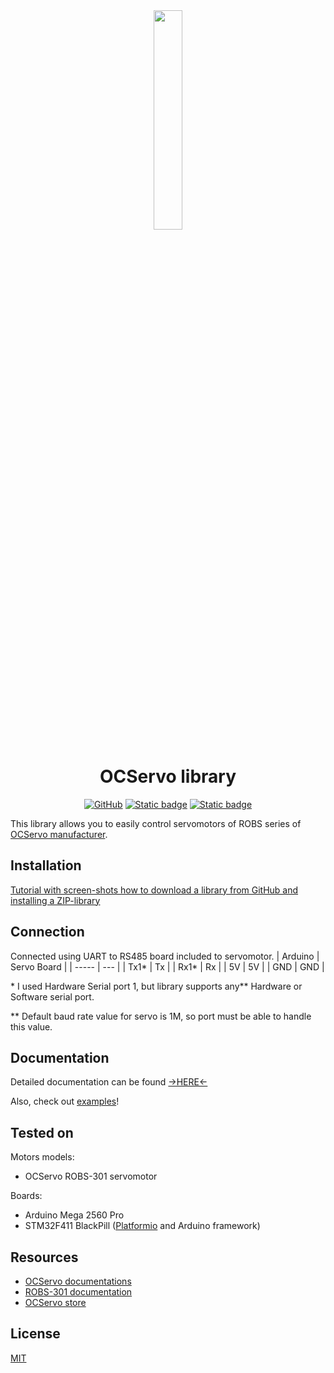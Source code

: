 <div align="center"><img src="https://github.com/user-attachments/assets/248c6454-db9d-4bf9-bb11-11bb3f793a35" width="30%"></div>

<h1 align="center">OCServo library</h1>

<div align="center">

<a href="/LICENSE">![GitHub](https://img.shields.io/github/license/JarikDem-Bot/OCServo)</a>
<a href="https://github.com/JarikDem-Bot/OCServo">![Static badge](https://img.shields.io/badge/OCServo-green)</a>
<a href="https://www.arduino.cc/">![Static badge](https://img.shields.io/badge/Arduino-blue)</a>

</div>

This library allows you to easily control servomotors of ROBS series of [OCServo manufacturer](https://en.ocservo.com/). 

## Installation

[Tutorial with screen-shots how to download a library from GitHub and installing a ZIP-library](https://forum.arduino.cc/t/tutorial-with-screen-shots-how-to-download-a-library-from-github-and-installing-a-zip-library/994122/1)

## Connection

Connected using UART to RS485 board included to servomotor.
| Arduino | Servo Board |
| ----- | --- |
| Tx1*  | Tx  |
| Rx1*  | Rx  |
| 5V    | 5V  |
| GND   | GND |

\* I used Hardware Serial port 1, but library supports any** Hardware or Software serial port.

\** Default baud rate value for servo is 1M, so port must be able to handle this value.

## Documentation
Detailed documentation can be found [->HERE<-](/docs/readme.md)

Also, check out [examples](/examples)!

## Tested on

Motors models:
- OCServo ROBS-301 servomotor

Boards:
- Arduino Mega 2560 Pro
- STM32F411 BlackPill ([Platformio](https://platformio.org/) and Arduino framework)

## Resources

- [OCServo documentations](https://en.ocservo.com/?page_id=8127)
- [ROBS-301 documentation](https://fcdn.goodq.top/caches/5bccc64925e01bd6f0a7519abd81e6a1/aHR0cDovL2VuLm9jc2Vydm8uY29tL3FmeS1jb250ZW50L3VwbG9hZHMvMjAyMy8wNS8xOWRmOTc4OTAxMDI0NGJlYjk0ZGE1YzQ3MWI0MTI0MC5wZGY_p_p100_p_3D.pdf)
- [OCServo store](https://en.ocservo.com/?page_id=15418&qfyuuid=-1&q_term=44&q_type=products)

## License

[MIT](/LICENSE)
